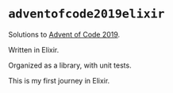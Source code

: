 # `adventofcode2019elixir`

Solutions to [Advent of Code 2019](https://adventofcode.com/2019).

Written in Elixir.

Organized as a library, with unit tests.

This is my first journey in Elixir.
